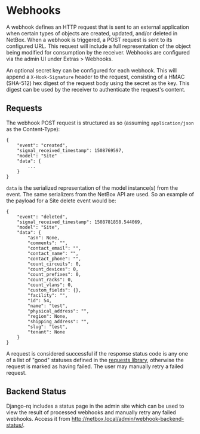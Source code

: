 # Webhooks

A webhook defines an HTTP request that is sent to an external application when certain types of objects are created, updated, and/or deleted in NetBox. When a webhook is triggered, a POST request is sent to its configured URL. This request will include a full representation of the object being modified for consumption by the receiver. Webhooks are configured via the admin UI under Extras > Webhooks.

An optional secret key can be configured for each webhook. This will append a `X-Hook-Signature` header to the request, consisting of a HMAC (SHA-512) hex digest of the request body using the secret as the key. This digest can be used by the receiver to authenticate the request's content.

## Requests

The webhook POST request is structured as so (assuming `application/json` as the Content-Type):

```no-highlight
{
    "event": "created",
    "signal_received_timestamp": 1508769597,
    "model": "Site"
    "data": {
        ...
    }
}
```

`data` is the serialized representation of the model instance(s) from the event. The same serializers from the NetBox API are used. So an example of the payload for a Site delete event would be:

```no-highlight
{
    "event": "deleted",
    "signal_received_timestamp": 1508781858.544069,
    "model": "Site",
    "data": {
        "asn": None,
        "comments": "",
        "contact_email": "",
        "contact_name": "",
        "contact_phone": "",
        "count_circuits": 0,
        "count_devices": 0,
        "count_prefixes": 0,
        "count_racks": 0,
        "count_vlans": 0,
        "custom_fields": {},
        "facility": "",
        "id": 54,
        "name": "test",
        "physical_address": "",
        "region": None,
        "shipping_address": "",
        "slug": "test",
        "tenant": None
    }
}
```

A request is considered successful if the response status code is any one of a list of "good" statuses defined in the [requests library](https://github.com/requests/requests/blob/205755834d34a8a6ecf2b0b5b2e9c3e6a7f4e4b6/requests/models.py#L688), otherwise the request is marked as having failed. The user may manually retry a failed request.

## Backend Status

Django-rq includes a status page in the admin site which can be used to view the result of processed webhooks and manually retry any failed webhooks. Access it from http://netbox.local/admin/webhook-backend-status/.
